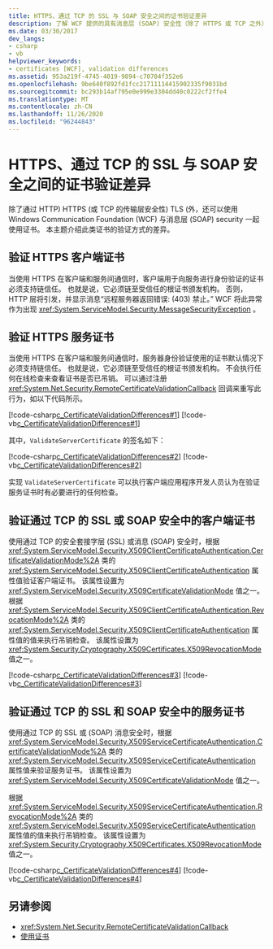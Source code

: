 ```yaml
---
title: HTTPS、通过 TCP 的 SSL 与 SOAP 安全之间的证书验证差异
description: 了解 WCF 提供的具有消息层 (SOAP) 安全性（除了 HTTPS 或 TCP 之外）以及 WCF 如何验证此类证书的证书。
ms.date: 03/30/2017
dev_langs:
- csharp
- vb
helpviewer_keywords:
- certificates [WCF], validation differences
ms.assetid: 953a219f-4745-4019-9894-c70704f352e6
ms.openlocfilehash: 9be640f892fd1fcc21711114415902335f9031bd
ms.sourcegitcommit: bc293b14af795e0e999e3304dd40c0222cf2ffe4
ms.translationtype: MT
ms.contentlocale: zh-CN
ms.lasthandoff: 11/26/2020
ms.locfileid: "96244843"
---
```

# <a name="certificate-validation-differences-between-https-ssl-over-tcp-and-soap-security"></a>HTTPS、通过 TCP 的 SSL 与 SOAP 安全之间的证书验证差异

除了通过 HTTP) HTTPS (或 TCP 的传输层安全性) TLS (外，还可以使用 Windows Communication Foundation (WCF) 与消息层 (SOAP) security 一起使用证书。 本主题介绍此类证书的验证方式的差异。  
  
## <a name="validation-of-https-client-certificates"></a>验证 HTTPS 客户端证书  

 当使用 HTTPS 在客户端和服务间通信时，客户端用于向服务进行身份验证的证书必须支持链信任。 也就是说，它必须链至受信任的根证书颁发机构。 否则，HTTP 层将引发，并显示消息“远程服务器返回错误: (403) 禁止。” WCF 将此异常作为出现 <xref:System.ServiceModel.Security.MessageSecurityException> 。  
  
## <a name="validation-of-https-service-certificates"></a>验证 HTTPS 服务证书  

 当使用 HTTPS 在客户端和服务间通信时，服务器身份验证使用的证书默认情况下必须支持链信任。 也就是说，它必须链至受信任的根证书颁发机构。 不会执行任何在线检查来查看证书是否已吊销。 可以通过注册 <xref:System.Net.Security.RemoteCertificateValidationCallback> 回调来重写此行为，如以下代码所示。  
  
 [!code-csharp[c_CertificateValidationDifferences#1](../../../../samples/snippets/csharp/VS_Snippets_CFX/c_certificatevalidationdifferences/cs/source.cs#1)]
 [!code-vb[c_CertificateValidationDifferences#1](../../../../samples/snippets/visualbasic/VS_Snippets_CFX/c_certificatevalidationdifferences/vb/source.vb#1)]  
  
 其中，`ValidateServerCertificate` 的签名如下：  
  
 [!code-csharp[c_CertificateValidationDifferences#2](../../../../samples/snippets/csharp/VS_Snippets_CFX/c_certificatevalidationdifferences/cs/source.cs#2)]
 [!code-vb[c_CertificateValidationDifferences#2](../../../../samples/snippets/visualbasic/VS_Snippets_CFX/c_certificatevalidationdifferences/vb/source.vb#2)]  
  
 实现 `ValidateServerCertificate` 可以执行客户端应用程序开发人员认为在验证服务证书时有必要进行的任何检查。  
  
## <a name="validation-of-client-certificates-in-ssl-over-tcp-or-soap-security"></a>验证通过 TCP 的 SSL 或 SOAP 安全中的客户端证书  

 使用通过 TCP 的安全套接字层 (SSL) 或消息 (SOAP) 安全时，根据 <xref:System.ServiceModel.Security.X509ClientCertificateAuthentication.CertificateValidationMode%2A> 类的 <xref:System.ServiceModel.Security.X509ClientCertificateAuthentication> 属性值验证客户端证书。 该属性设置为 <xref:System.ServiceModel.Security.X509CertificateValidationMode> 值之一。 根据 <xref:System.ServiceModel.Security.X509ClientCertificateAuthentication.RevocationMode%2A> 类的 <xref:System.ServiceModel.Security.X509ClientCertificateAuthentication> 属性值的值来执行吊销检查。 该属性设置为 <xref:System.Security.Cryptography.X509Certificates.X509RevocationMode> 值之一。  
  
 [!code-csharp[c_CertificateValidationDifferences#3](../../../../samples/snippets/csharp/VS_Snippets_CFX/c_certificatevalidationdifferences/cs/source.cs#3)]
 [!code-vb[c_CertificateValidationDifferences#3](../../../../samples/snippets/visualbasic/VS_Snippets_CFX/c_certificatevalidationdifferences/vb/source.vb#3)]  
  
## <a name="validation-of-service-certificate-in-ssl-over-tcp-and-soap-security"></a>验证通过 TCP 的 SSL 和 SOAP 安全中的服务证书  

 使用通过 TCP 的 SSL 或 (SOAP) 消息安全时，根据 <xref:System.ServiceModel.Security.X509ServiceCertificateAuthentication.CertificateValidationMode%2A> 类的 <xref:System.ServiceModel.Security.X509ServiceCertificateAuthentication> 属性值来验证服务证书。 该属性设置为 <xref:System.ServiceModel.Security.X509CertificateValidationMode> 值之一。  
  
 根据 <xref:System.ServiceModel.Security.X509ServiceCertificateAuthentication.RevocationMode%2A> 类的 <xref:System.ServiceModel.Security.X509ServiceCertificateAuthentication> 属性值的值来执行吊销检查。 该属性设置为 <xref:System.Security.Cryptography.X509Certificates.X509RevocationMode> 值之一。  
  
 [!code-csharp[c_CertificateValidationDifferences#4](../../../../samples/snippets/csharp/VS_Snippets_CFX/c_certificatevalidationdifferences/cs/source.cs#4)]
 [!code-vb[c_CertificateValidationDifferences#4](../../../../samples/snippets/visualbasic/VS_Snippets_CFX/c_certificatevalidationdifferences/vb/source.vb#4)]  
  
## <a name="see-also"></a>另请参阅

- <xref:System.Net.Security.RemoteCertificateValidationCallback>
- [使用证书](working-with-certificates.md)
